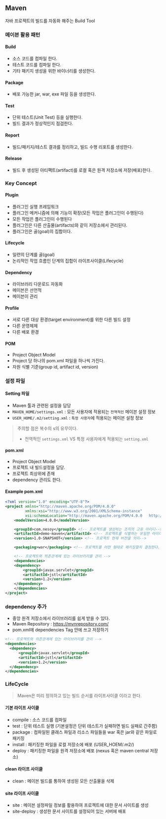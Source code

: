 ## Maven

자바 프로젝트의 빌드를 자동화 해주는 Build Tool



### 메이븐 활용 패턴

#### Build

- 소스 코드를 컴파일 한다.
- 테스트 코드를 컴파일 한다.
- 기타 패키지 생성을 위한 바이너리를 생성한다.

#### Package

- 배포 가능한 jar, war, exe 파일 등을 생성한다.

#### Test

- 단위 테스트(Unit Test) 등을 실행한다.
- 빌드 결과가 정상적인지 점검한다.

#### Report

- 빌드/패키지/테스트 결과를 정리하고, 빌드 수행 리포트를 생성한다.

#### Release

- 빌드 후 생성된 아티팩트(artifact)를 로컬 혹은 원격 저장소에 저장(배포)한다.



### Key Concept

#### Plugin

- 플러그인 실행 프레임워크
- 플러그인 메커니즘에 의해 기능이 확장(모든 작업은 플러그인이 수행된다)
- 모든 작업은 플러그인이 수행된다
- 플러그인은 다른 산출물(artifacts)와 같이 저장소에서 관리된다.
- 플러그인은 골(goal)의 집합이다.

#### Lifecycle

- 일련의 단계를 골(goal)
- 논리적인 작업 흐름인 단계의 집합이 라이프사이클(Lifecycle)

#### Dependency

- 라이브러리 다운로드 자동화
- 메이븐은 선언적
- 메이븐이 관리

#### Profile

- 서로 다른 대상 환경(target environment)를 위한 다른 빌드 설정
- 다른 운영체제
- 다른 배포 환경

#### POM

- Project Object Model
- Project 당 하나의 pom.xml 파일을 하나씩 가진다.
- 자원 식별 기준(group id, artifact id, version)



### 설정 파일

#### Setting 파일

- Maven 툴과 관련된 설정을 담당
- `MAVEN_HOME/settings.xml` : 모든 사용자에 적용되는 `전역적인` 메이븐 설정 정보
- `USER_HOME/.m2/setting.xml` : `특정 사용자`에 적용되는 메이븐 설정 정보

> 주의할 점은 복수의 s의 유무이다.
>
> - 전역적인 `settings.xml` VS 특정 사용자에게 적용되는 `setting.xml`

#### pom.xml

- Project Object Model
- 프로젝트 내 빌드설정을 담당.
- 프로젝트 최상위에 존재
- dependency 관리도 한다.

#### Example pom.xml

```xml
<?xml version="1.0" encoding="UTF-8"?>
<project xmlns="http://maven.apache.org/POM/4.0.0"
         xmlns:xsi="http://www.w3.org/2001/XMLSchema-instance"
         xsi:schemaLocation="http://maven.apache.org/POM/4.0.0   http://maven.apache.org/xsd/maven-4.0.0.xsd">
    <modelVersion>4.0.0</modelVersion>

    <groupId>com.nesoy</groupId> <!-- 프로젝트를 생성하는 조직의 고유 아이디-->
    <artifactId>demo-maven</artifactId> <!-- 프로젝트를 식별하는 유일한 아이디-->
    <version>1.0-SNAPSHOT</version> <!-- 프로젝트 현재 버젼을 의미-->

    <packaging>war</packaging> <!-- 프로젝트를 어떤 형태로 패키징할지 결정한다. jav, war, ear, pom등이 해당된다.-->

    <!-- 프로젝트와 의존관계에 있는 라이브러리를 관리 -->
    <dependencies>
    <dependency>
        <groupId>javax.servlet</groupId>
        <artifactId>jstl</artifactId>
        <version>1.2</version>
    </dependency>
    </dependencies>
</project>
```



### dependency 추가

- 중앙 원격 저장소에서 라이브러리를 쉽게 받을 수 있다.
- Maven Repository : <https://mvnrepository.com/>
- pom.xml에 dependencies Tag 안에 쓰고 저장하기

```xml
<!-- 프로젝트와 의존관계에 있는 라이브러리를 관리 -->
<dependencies>
  <dependency>
      <groupId>javax.servlet</groupId>
      <artifactId>jstl</artifactId>
      <version>1.2</version>
  </dependency>
</dependencies>
```



### LifeCycle

> Maven은 미리 정의하고 있는 빌드 순서를 라이프사이클 이라고 한다.

#### 기본 라이프 사이클

- compile : 소스 코드를 컴파일
- test : 단위 테스트 실행 (기본설정은 단위 테스트가 실패하면 빌드 실패로 간주함)
- package : 컴파일된 클래스 파일과 리소스 파일들을 war 혹은 jar와 같은 파일로 패키징
- install : 패키징한 파일을 로컬 저장소에 배포 (USER_HOEM/.m2/)
- deploy : 패키징한 파일을 원격 저장소에 배포 (nexus 혹은 maven central 저장소)

#### clean 라이프 사이클

- clean : 메이븐 빌드를 통하여 생성된 모든 산출물을 삭제

#### site 라이프 사이클

- site : 메이븐 설정파일 정보를 활용하여 프로젝트에 대한 문서 사이트를 생성
- site-deploy : 생성한 문서 사이트를 설정되어 있는 서버에 배포